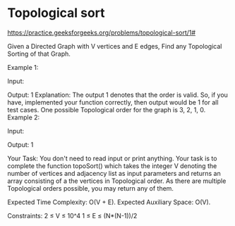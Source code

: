# Topological sort

https://practice.geeksforgeeks.org/problems/topological-sort/1#


Given a Directed Graph with V vertices and E edges, Find any Topological Sorting of that Graph.


Example 1:

Input:

Output:
1
Explanation:
The output 1 denotes that the order is
valid. So, if you have, implemented
your function correctly, then output
would be 1 for all test cases.
One possible Topological order for the
graph is 3, 2, 1, 0.
Example 2:

Input:


Output:
1
 

Your Task:
You don't need to read input or print anything. Your task is to complete the function topoSort()  which takes the integer V denoting the number of vertices and adjacency list as input parameters and returns an array consisting of a the vertices in Topological order. As there are multiple Topological orders possible, you may return any of them.


Expected Time Complexity: O(V + E).
Expected Auxiliary Space: O(V).


Constraints:
2 ≤ V ≤ 10^4
1 ≤ E ≤ (N*(N-1))/2
